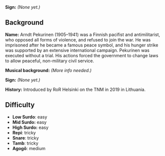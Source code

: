 **Sign:** *(None yet.)*

## Background

**Name:** Arndt Pekurinen (1905–1941) was a Finnish pacifist and antimilitarist, who opposed all forms of violence, and refused to join the war. He was imprisoned after he became a famous peace symbol, and his hunger strike was supported by an extensive international campaign. Pekurinen was executed without a trial. His actions forced the government to change laws to allow peaceful, non-military civil service.

**Musical background:** *(More info needed.)*

**Sign:** *(None yet.)*

**History:** Introduced by RoR Helsinki on the TNM in 2019 in Lithuania.

## Difficulty

* **Low Surdo**: easy
* **Mid Surdo:** easy
* **High Surdo:** easy
* **Repi**: tricky
* **Snare**: tricky
* **Tamb**: tricky
* **Agogô**: medium